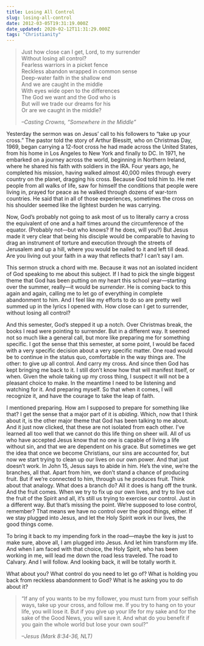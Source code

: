 ```yaml
---
title: Losing All Control
slug: losing-all-control
date: 2012-03-05T19:31:19.000Z
date_updated: 2020-02-12T11:31:29.000Z
tags: "Christianity"
---
```


> Just how close can I get, Lord, to my surrender  
> Without losing all control?  
> Fearless warriors in a picket fence  
> Reckless abandon wrapped in common sense  
> Deep-water faith in the shallow end  
> And we are caught in the middle  
> With eyes wide open to the differences  
> The God we want and the God who is  
> But will we trade our dreams for his  
> Or are we caught in the middle?
>
> <cite>–Casting Crowns, “Somewhere in the Middle”</cite>

Yesterday the sermon was on Jesus’ call to his followers to “take up your cross.” The pastor told the story of Arthur Blessitt, who on Christmas Day, 1969, began carrying a 12-foot cross he had made across the United States, from his home in Los Angeles to New York and finally to DC. In 1971, he embarked on a journey across the world, beginning in Northern Ireland, where he shared his faith with soldiers in the IRA. Four years ago, he completed his mission, having walked almost 40,000 miles through every country on the planet, dragging his cross. Because God told him to. He met people from all walks of life, saw for himself the conditions that people were living in, prayed for peace as he walked through dozens of war-torn countries. He said that in all of those experiences, sometimes the cross on his shoulder seemed like the lightest burden he was carrying.

Now, God’s probably not going to ask most of us to literally carry a cross the equivalent of one and a half times around the circumference of the equator. (Probably not—but who knows? If he does, will you?) But Jesus made it very clear that being his disciple would be comparable to having to drag an instrument of torture and execution through the streets of Jerusalem and up a hill, where you would be nailed to it and left till dead. Are you living out your faith in a way that reflects that? I can’t say I am.

This sermon struck a chord with me. Because it was not an isolated incident of God speaking to me about this subject. If I had to pick the single biggest theme that God has been putting on my heart this school year—starting over the summer, really—it would be *surrender*. He is coming back to this again and again, calling me to let go of everything in complete abandonment to him. And I feel like my efforts to do so are pretty well summed up in the lyrics I opened with. How close can I get to surrender, without losing all control?

And this semester, God’s stepped it up a notch. Over Christmas break, the books I read were pointing to surrender. But in a different way. It seemed not so much like a general call, but more like preparing me for something specific. I got the sense that this semester, at some point, I would be faced with a very specific decision about a very specific matter. One road would be to continue in the status quo, comfortable in the way things are. The other: to give up all control. And carry my cross. And since then God has kept bringing me back to it. I still don’t know how that will manifest itself, or when. Given the whole taking up my cross thing, I suspect it will not be a pleasant choice to make. In the meantime I need to be listening and watching for it. And preparing myself. So that when it comes, I will recognize it, and have the courage to take the leap of faith.

I mentioned preparing. How am I supposed to prepare for something like that? I get the sense that a major part of it is *abiding*. Which, now that I think about it, is the other major theme that God has been talking to me about. And it just now clicked, that these are not isolated from each other. I’ve learned all too well that we cannot do this life thing on sheer will. All of us who have accepted Jesus know that no one is capable of living a life without sin, and that we are dependent on his grace. But sometimes we get the idea that once we become Christians, our sins are accounted for, but now we start trying to clean up our lives on our own power. And that just doesn’t work. In John 15, Jesus says to abide in him. He’s the vine, we’re the branches, all that. Apart from him, we don’t stand a chance of producing fruit. But if we’re connected to him, through us he produces fruit. Think about that analogy. What does a branch do? All it does is hang off the trunk. And the fruit comes. When we try to fix up our own lives, and try to live out the fruit of the Spirit and all, it’s still us trying to exercise our control. Just in a different way. But that’s missing the point. We’re supposed to lose control, remember? That means we have no control over the good things, either. If we stay plugged into Jesus, and let the Holy Spirit work in our lives, the good things come.

To bring it back to my impending fork in the road—maybe the key is just to make sure, above all, I am plugged into Jesus. And let him transform my life. And when I am faced with that choice, the Holy Spirit, who has been working in me, will lead me down the road less traveled. The road to Calvary. And I will follow. And looking back, it will be totally worth it.

What about you? What control do you need to let go of? What is holding you back from reckless abandonment to God? What is he asking you to do about it?

> “If any of you wants to be my follower, you must turn from your selfish ways, take up your cross, and follow me. If you try to hang on to your life, you will lose it. But if you give up your life for my sake and for the sake of the Good News, you will save it. And what do you benefit if you gain the whole world but lose your own soul?”
>
> <cite>–Jesus (Mark 8:34-36, NLT)</cite>
